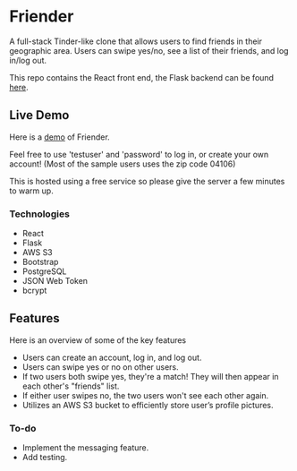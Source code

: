 # Friender

A full-stack Tinder-like clone that allows users to find friends in their geographic area. Users can swipe yes/no, see a list of their friends, and log in/log out.

This repo contains the React front end, the Flask backend can be found <a href="https://github.com/celestekilgore/friender-backend">here</a>.

## Live Demo

Here is a [demo](https://friend-er.surge.sh/) of Friender. 

Feel free to use 'testuser' and 'password' to log in, or create your own account! (Most of the sample users uses the zip code 04106)

This is hosted using a free service so please give the server a few minutes to warm up. 

### Technologies
- React
- Flask
- AWS S3
- Bootstrap
- PostgreSQL
- JSON Web Token
- bcrypt

## Features
Here is an overview of some of the key features

- Users can create an account, log in, and log out.
- Users can swipe yes or no on other users.
- If two users both swipe yes, they're a match! They will then appear in each other's "friends" list.
- If either user swipes no, the two users won't see each other again.
- Utilizes an AWS S3 bucket to efficiently store user’s profile pictures.

### To-do
- Implement the messaging feature.
- Add testing. 


